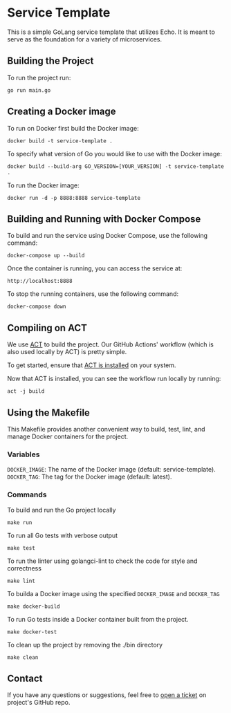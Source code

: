 # Service Template

This is a simple GoLang service template that utilizes Echo. It is meant to serve as the foundation for a variety of microservices.

## Building the Project

To run the project run: 

    go run main.go

## Creating a Docker image 

To run on Docker first build the Docker image: 

    docker build -t service-template .

To specify what version of Go you would like to use with the Docker image:

    docker build --build-arg GO_VERSION=[YOUR_VERSION] -t service-template .

To run the Docker image: 

    docker run -d -p 8888:8888 service-template

## Building and Running with Docker Compose

To build and run the service using Docker Compose, use the following command:

    docker-compose up --build

Once the container is running, you can access the service at:

    http://localhost:8888

To stop the running containers, use the following command:

    docker-compose down

## Compiling on ACT 

We use [ACT](https://github.com/nektos/act) to build the project. Our GitHub Actions' workflow (which is also used locally by ACT) is pretty simple.

To get started, ensure that [ACT is installed](https://nektosact.com/installation/index.html) on your system.

Now that ACT is installed, you can see the workflow run locally by running: 

    act -j build

## Using the Makefile

This Makefile provides another convenient way to build, test, lint, and manage Docker containers for the project.

### Variables

`DOCKER_IMAGE`: The name of the Docker image (default: service-template).
`DOCKER_TAG`: The tag for the Docker image (default: latest).

### Commands

To build and run the Go project locally

    make run

To run all Go tests with verbose output

    make test

To run the linter using golangci-lint to check the code for style and correctness

    make lint

To builda a Docker image using the specified `DOCKER_IMAGE` and `DOCKER_TAG`

    make docker-build

To run Go tests inside a Docker container built from the project.

    make docker-test

To clean up the project by removing the ./bin directory

    make clean

## Contact

If you have any questions or suggestions, feel free to [open a ticket](https://github.com/UCLALibrary/service-template/issues) on project's GitHub repo.
